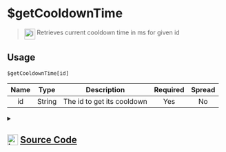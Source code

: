 # $getCooldownTime
> <img align="top" src="https://upload.wikimedia.org/wikipedia/commons/thumb/e/e4/Infobox_info_icon.svg/160px-Infobox_info_icon.svg.png?20150409153300" alt="image" width="25" height="auto"> Retrieves current cooldown time in ms for given id
## Usage
```
$getCooldownTime[id]
```
| Name | Type | Description | Required | Spread
| :---: | :---: | :---: | :---: | :---: |
id | String | The id to get its cooldown | Yes | No
<details>
<summary>
    
## <img align="top" src="https://cdn4.iconfinder.com/data/icons/iconsimple-logotypes/512/github-512.png" alt="image" width="25" height="auto">  [Source Code](https://github.com/tryforge/ForgeScript-V2/blob/main/src/native/getCooldownTime.ts)
    
</summary>
    
```ts
import { ArgType, NativeFunction } from "forgescript"
import { ForgeDB } from ".."

export default new NativeFunction({
    name: "$getCooldownTime",
    description: "Retrieves current cooldown time in ms for given id",
    brackets: true,
    unwrap: true,
    args: [
        {
            name: "id",
            description: "The id to get its cooldown",
            rest: false,
            type: ArgType.String,
            required: true,
        },
    ],
    async execute(ctx, [id]) {
        return this.success(await ForgeDB.cdTimeLeft(id))
    },
})
```
    
</details>